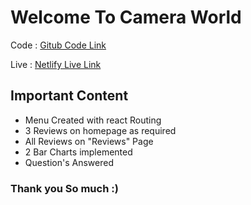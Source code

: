 # Welcome To Camera World 

Code :  [Gitub Code Link ](https://github.com/programming-hero-web-course-4/product-analysis-website-vakhairulislam)

Live :  [Netlify Live Link ](https://vakhairul-assignment-9.netlify.app/)

## Important Content

* Menu Created with react Routing 
* 3 Reviews on homepage as required 
* All Reviews on "Reviews" Page 
* 2 Bar Charts implemented
* Question's Answered 

### Thank you So much :)

